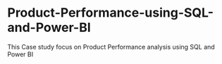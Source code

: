 # Product-Performance-using-SQL-and-Power-BI
This Case study focus on Product Performance analysis using SQL and Power BI
